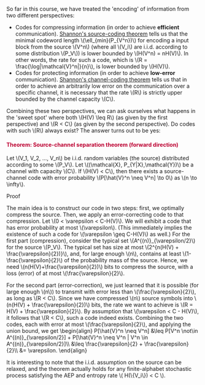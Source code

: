 <p>So far in this course, we have treated the 'encoding' of information from two different perspectives:</p>
<ul>
<li>Codes for compressing information (in order to achieve <strong>efficient</strong> communication). <a title="Theorem: Shannon's Source-Coding Theorem (Optimal Codes)" href="https://canvas.uva.nl/courses/2205/pages/theorem-shannons-source-coding-theorem-optimal-codes" data-api-endpoint="https://canvas.uva.nl/api/v1/courses/2205/pages/theorem-shannons-source-coding-theorem-optimal-codes" data-api-returntype="Page">Shannon's source-coding theorem</a> tells us that the minimal codeword length \(\ell_{min}(P_{V^n})\) for encoding a input block from the source \(V^n\) (where all \(V_i\) are i.i.d. according to some distribution \(P_V\)) is lower bounded by \(H(V^n) = nH(V)\). In other words, the rate for such a code, which is \(R = \frac{\log|\mathcal{V}^n|}{n}\), is lower bounded by \(H(V)\).</li>
<li>Codes for protecting information (in order to achieve <strong>low-error</strong> communication). <a title="Source-Channel Theorem: Converse" href="https://canvas.uva.nl/courses/2205/pages/source-channel-theorem-converse" data-api-endpoint="https://canvas.uva.nl/api/v1/courses/2205/pages/source-channel-theorem-converse" data-api-returntype="Page">Shannon's channel-coding theorem</a> tells us that in order to achieve an arbitrarily low error on the communication over a specific channel, it is necessary that the rate \(R\) is strictly upper bounded by the channel capacity \(C\).</li>
</ul>
<p>Combining these two perspectives, we can ask ourselves what happens in the 'sweet spot' where both \(H(V) \leq R\) (as given by the first perspective) and \(R &lt; C\) (as given by the second perspective). Do codes with such \(R\) always exist? The answer turns out to be yes:</p>
<div class="content-box pad-box-mini border border-trbl border-round">
<h4 style="color: #bc0031;"><strong>Theorem: Source-channel separation theorem (forward direction)</strong></h4>
Let \(V_1, V_2, ..., V_n\) be i.i.d. random variables (the source) distributed according to some \(P_V\). Let \((\mathcal{X}, P_{Y|X},\mathcal{Y})\) be a channel with capacity \(C\). If \(H(V) &lt; C\), then there exists a <a title="A source-channel code encodes blocks of source symbols, V^n, into blocks of inputs for the channel, X^n." data-tooltip='{"tooltipClass":"popover popover-padded", "position":"right"}'>source-channel code</a> with error probability \(P[\hat{V}^n \neq V^n] \to 0\) as \(n \to \infty\).
<p><span class="element_toggler" role="button" aria-controls="group7" aria-label="Toggler" aria-expanded="false"><span class="Button">Proof</span></span></p>
<div id="group7" style="">
<div class="content-box">
<p>The main idea is to construct our code in two steps: first, we optimally compress the source. Then, we apply an error-correcting code to that compression. Let \(0 &lt; \varepsilon &lt; C-H(V)\). We will exhibit a code that has error probability at most \(\varepsilon\). (This immediately implies the existence of such a code for \(\varepsilon \geq C-H(V)\) as well.) For the first part (compression), consider the typical set \(A^{(n)}_{\varepsilon/2}\) for the source \(P_V\). The typical set has size at most \(2^{n(H(V) + \frac{\varepsilon}{2})}\), and, for large enough \(n\), contains at least \(1-\frac{\varepsilon}{2}\) of the probability mass of the source. Hence, we need \(n(H(V)+\frac{\varepsilon}{2})\) bits to compress the source, with a loss (error) of at most \(\frac{\varepsilon}{2}\).</p>
For the second part (error-correction), we just learned that it is possible (for large enough \(n\)) to transmit with error less than \(\frac{\varepsilon}{2}\), as long as \(R &lt; C\). Since we have compressed \(n\) source symbols into \(n(H(V) + \frac{\varepsilon}{2})\) bits, the rate we want to achieve is \(R = H(V) + \frac{\varepsilon}{2}\). By assumption that \(\varepsilon &lt; C - H(V)\), it follows that \(R &lt; C\), such a code indeed exists. Combining the two codes, each with error at most \(\frac{\varepsilon}{2}\), and applying the union bound, we get \begin{align} P[\hat{V}^n \neq V^n] &amp;\leq P[V^n \not\in A^{(n)}_{\varepsilon/2}] + P[\hat{V}^n \neq V^n | V^n \in A^{(n)}_{\varepsilon/2}]\\ &amp;\leq \frac{\varepsilon}{2} + \frac{\varepsilon}{2}\\ &amp;= \varepsilon. \end{align}</div>
</div>
</div>
<p>It is interesting to note that the i.i.d. assumption on the source can be relaxed, and the theorem actually holds for any finite-alphabet stochastic process satisfying the AEP and entropy rate \( H(\{V_i\}) &lt; C \).</p>
<p> </p>